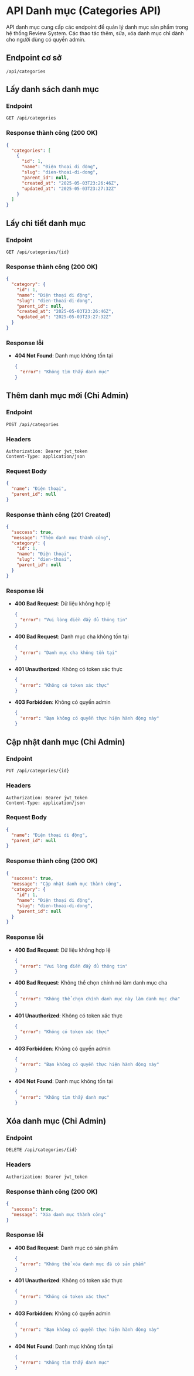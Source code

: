 # API Danh mục (Categories API)

API danh mục cung cấp các endpoint để quản lý danh mục sản phẩm trong hệ thống Review System. Các thao tác thêm, sửa, xóa danh mục chỉ dành cho người dùng có quyền admin.

## Endpoint cơ sở

```
/api/categories
```

## Lấy danh sách danh mục

### Endpoint

```
GET /api/categories
```

### Response thành công (200 OK)

```json
{
  "categories": [
    {
      "id": 1,
      "name": "Điện thoại di động",
      "slug": "dien-thoai-di-dong",
      "parent_id": null,
      "created_at": "2025-05-03T23:26:46Z",
      "updated_at": "2025-05-03T23:27:32Z"
    }
  ]
}
```

## Lấy chi tiết danh mục

### Endpoint

```
GET /api/categories/{id}
```

### Response thành công (200 OK)

```json
{
  "category": {
    "id": 1,
    "name": "Điện thoại di động",
    "slug": "dien-thoai-di-dong",
    "parent_id": null,
    "created_at": "2025-05-03T23:26:46Z",
    "updated_at": "2025-05-03T23:27:32Z"
  }
}
```

### Response lỗi

- **404 Not Found**: Danh mục không tồn tại
  ```json
  {
    "error": "Không tìm thấy danh mục"
  }
  ```

## Thêm danh mục mới (Chỉ Admin)

### Endpoint

```
POST /api/categories
```

### Headers

```
Authorization: Bearer jwt_token
Content-Type: application/json
```

### Request Body

```json
{
  "name": "Điện thoại",
  "parent_id": null
}
```

### Response thành công (201 Created)

```json
{
  "success": true,
  "message": "Thêm danh mục thành công",
  "category": {
    "id": 1,
    "name": "Điện thoại",
    "slug": "dien-thoai",
    "parent_id": null
  }
}
```

### Response lỗi

- **400 Bad Request**: Dữ liệu không hợp lệ
  ```json
  {
    "error": "Vui lòng điền đầy đủ thông tin"
  }
  ```

- **400 Bad Request**: Danh mục cha không tồn tại
  ```json
  {
    "error": "Danh mục cha không tồn tại"
  }
  ```

- **401 Unauthorized**: Không có token xác thực
  ```json
  {
    "error": "Không có token xác thực"
  }
  ```

- **403 Forbidden**: Không có quyền admin
  ```json
  {
    "error": "Bạn không có quyền thực hiện hành động này"
  }
  ```

## Cập nhật danh mục (Chỉ Admin)

### Endpoint

```
PUT /api/categories/{id}
```

### Headers

```
Authorization: Bearer jwt_token
Content-Type: application/json
```

### Request Body

```json
{
  "name": "Điện thoại di động",
  "parent_id": null
}
```

### Response thành công (200 OK)

```json
{
  "success": true,
  "message": "Cập nhật danh mục thành công",
  "category": {
    "id": 1,
    "name": "Điện thoại di động",
    "slug": "dien-thoai-di-dong",
    "parent_id": null
  }
}
```

### Response lỗi

- **400 Bad Request**: Dữ liệu không hợp lệ
  ```json
  {
    "error": "Vui lòng điền đầy đủ thông tin"
  }
  ```

- **400 Bad Request**: Không thể chọn chính nó làm danh mục cha
  ```json
  {
    "error": "Không thể chọn chính danh mục này làm danh mục cha"
  }
  ```

- **401 Unauthorized**: Không có token xác thực
  ```json
  {
    "error": "Không có token xác thực"
  }
  ```

- **403 Forbidden**: Không có quyền admin
  ```json
  {
    "error": "Bạn không có quyền thực hiện hành động này"
  }
  ```

- **404 Not Found**: Danh mục không tồn tại
  ```json
  {
    "error": "Không tìm thấy danh mục"
  }
  ```

## Xóa danh mục (Chỉ Admin)

### Endpoint

```
DELETE /api/categories/{id}
```

### Headers

```
Authorization: Bearer jwt_token
```

### Response thành công (200 OK)

```json
{
  "success": true,
  "message": "Xóa danh mục thành công"
}
```

### Response lỗi

- **400 Bad Request**: Danh mục có sản phẩm
  ```json
  {
    "error": "Không thể xóa danh mục đã có sản phẩm"
  }
  ```

- **401 Unauthorized**: Không có token xác thực
  ```json
  {
    "error": "Không có token xác thực"
  }
  ```

- **403 Forbidden**: Không có quyền admin
  ```json
  {
    "error": "Bạn không có quyền thực hiện hành động này"
  }
  ```

- **404 Not Found**: Danh mục không tồn tại
  ```json
  {
    "error": "Không tìm thấy danh mục"
  }
  ```
